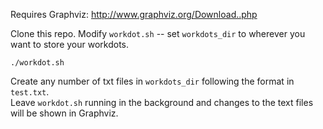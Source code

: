 
Requires Graphviz:  http://www.graphviz.org/Download..php

Clone this repo.
Modify `workdot.sh` -- set `workdots_dir` to wherever you want to store your workdots.

`./workdot.sh`

Create any number of txt files in `workdots_dir` following the format in `test.txt`.  
Leave `workdot.sh` running in the background and changes to the text files will be shown in
Graphviz.
